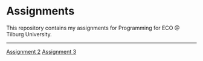 # Assignments
This repository contains my assignments for Programming for ECO @ Tilburg University.

-----
[Assignment 2](https://github.com/BornaMD/Assignments/blob/master/assignment2.ipynb) 
[Assignment 3](https://github.com/BornaMD/Assignments/blob/master/assignment3.ipynb)

